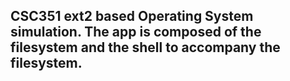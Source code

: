 ## CSC351 ext2 based Operating System simulation. The app is composed of the filesystem and the shell to accompany the filesystem.

